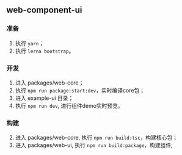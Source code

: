 ## web-component-ui

### 准备

1. 执行 ```yarn```；
2. 执行 ```lerna bootstrap```。

### 开发

1. 进入 packages/web-core；
2. 执行 ```npm run package:start:dev```，实时编译core包；
3. 进入 example-ui 目录；
4. 执行 ```npm run dev```, 进行组件demo实时预览。

### 构建

2. 进入 packages/web-core, 执行 ```npm run build:tsc```，构建核心包；
2. 进入 packages/web-ui, 执行 ```npm run build:package```，构建组件;
